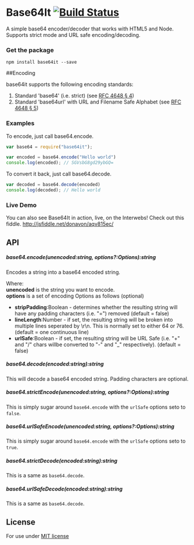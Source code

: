Base64It [![Build Status](https://travis-ci.org/YuzuJS/base64it.svg)](https://travis-ci.org/YuzuJS/base64it)
========

A simple base64 encoder/decoder that works with HTML5 and Node. Supports strict mode and URL safe encoding/decoding.

### Get the package

```
npm install base64it --save
```

##Encoding

base64it supports the following encoding standards:

1. Standard 'base64' (i.e. strict) (see [RFC 4648 § 4](http://tools.ietf.org/html/rfc4648#section-4>))
2. Standard 'base64url' with URL and Filename Safe Alphabet (see [RFC 4648 § 5](http://tools.ietf.org/html/rfc4648#section-5>))

### Examples

To encode, just call base64.encode.
```javascript
var base64 = require("base64it");

var encoded = base64.encode("Hello world")
console.log(encoded); // SGVsbG8gd29ybGQ=
```

To convert it back, just call base64.decode.
```javascript
var decoded = base64.decode(encoded)
console.log(decoded); // Hello world
```

### Live Demo

You can also see Base64It in action, live, on the Interwebs! Check out this fiddle. <http://jsfiddle.net/donavon/aqv815ec/>

## API

##### base64.encode(unencoded:string, options?:Options):string
Encodes a string into a base64 encoded string.

Where:  
**unencoded** is the string you want to encode.  
**options** is a set of encoding Options as follows (optional)  

* **stripPadding**:Boolean - determines whether the resulting string will have any padding characters (i.e. "=") removed (default = false)
* **lineLength**:Number - if set, the resulting string will be broken into multiple lines seperated by \r\n. This is normally set to either 64 or 76. (default = one continuous line)
* **urlSafe**:Boolean - if set, the resulting string will be URL Safe (i.e. "+" and "/" chars willbe converted to "-" and "_" respectively). (default = false)

##### base64.decode(encoded:string):string
This will decode a base64 encoded string. Padding characters are optional.

##### base64.strictEncode(unencoded:string, options?:Options):string
This is simply sugar around `base64.encode` with the `urlSafe` options seto to `false`. 

##### base64.urlSafeEncode(unencoded:string, options?:Options):string
This is simply sugar around `base64.encode` with the `urlSafe` options seto to `true`. 

##### base64.strictDecode(encoded:string):string
This is a same as `base64.decode`.

##### base64.urlSafeDecode(encoded:string):string
This is a same as `base64.decode`.

## License
For use under [MIT license](http://github.com/YuzuJS/base64it/raw/master/LICENSE)
